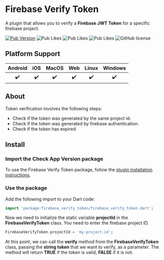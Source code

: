# Firebase Verify Token

A plugin that allows you to verify a **Firebase JWT Token** for a specific firebase project.

[![Pub Version](https://img.shields.io/pub/v/firebase_verify_token?style=flat-square&logo=dart)](https://pub.dev/packages/firebase_verify_token)
![Pub Likes](https://img.shields.io/pub/likes/firebase_verify_token)
![Pub Likes](https://img.shields.io/pub/points/firebase_verify_token)
![Pub Likes](https://img.shields.io/pub/popularity/firebase_verify_token)
![GitHub license](https://img.shields.io/github/license/enzo-desimone/check_app_version?style=flat-square)

## Platform Support

| Android | iOS | MacOS | Web | Linux | Windows |
| :-----: | :-: | :---: | :-: | :---: | :-----: |
|   ✔️    | ✔️  |  ✔️   | ✔️  |  ✔️   |   ✔️    |

## About

Token verification involves the following steps:
- Check if the token was generated by the same project id.
- Check if the token was generated by firebase authentication.
- Check if the token has expired

## Install

### Import the Check App Version package
To use the Firebase Verify Token package, follow the [plugin installation instructions](https://pub.dev/packages/firebase_verify_token/install).

### Use the package

Add the following import to your Dart code:
```dart
import 'package:firebase_verify_token/firebase_verify_token.dart';
```
Now we need to initialize the static variable **projectId** in the **FirebaseVerifyToken** class. You need to enter the firebase project ID.

```dart
FirebaseVerifyToken.projectId = 'my-project-id';
```
At this point, we can call the **verify** method from the **FirebaseVerifyToken** class, passing the **string token** that we want to verify, as a parameter. The method will return **TRUE** if the token is valid, **FALSE** if it is not.
